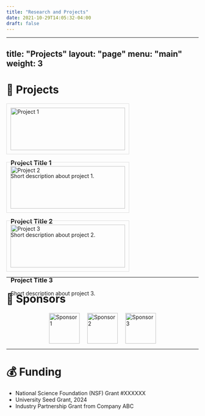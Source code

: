 ```yaml
---
title: "Research and Projects"
date: 2021-10-29T14:05:32-04:00
draft: false
---
```


---
title: "Projects"
layout: "page"
menu: "main"
weight: 3
---

# 🧪 Projects

<div style="display: flex; flex-wrap: wrap; gap: 20px;">

<div style="flex: 1 1 300px; max-width: 300px; border: 1px solid #ddd; padding: 10px;">
  <img src="/images/project1.jpg" alt="Project 1" style="width:100%;">
  <h3>Project Title 1</h3>
  <p>Short description about project 1.</p>
</div>

<div style="flex: 1 1 300px; max-width: 300px; border: 1px solid #ddd; padding: 10px;">
  <img src="/images/project2.jpg" alt="Project 2" style="width:100%;">
  <h3>Project Title 2</h3>
  <p>Short description about project 2.</p>
</div>

<div style="flex: 1 1 300px; max-width: 300px; border: 1px solid #ddd; padding: 10px;">
  <img src="/images/project3.jpg" alt="Project 3" style="width:100%;">
  <h3>Project Title 3</h3>
  <p>Short description about project 3.</p>
</div>

</div>

---

# 🤝 Sponsors

<div style="display: flex; flex-wrap: wrap; gap: 20px; justify-content: center; align-items: center; margin-top: 20px;">

  <img src="/images/sponsor1.png" alt="Sponsor 1" style="height: 80px;">
  <img src="/images/sponsor2.png" alt="Sponsor 2" style="height: 80px;">
  <img src="/images/sponsor3.png" alt="Sponsor 3" style="height: 80px;">

</div>

---

# 💰 Funding

- National Science Foundation (NSF) Grant #XXXXXX
- University Seed Grant, 2024
- Industry Partnership Grant from Company ABC



